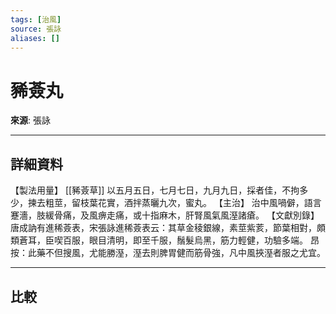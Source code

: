 ```yaml
---
tags: [治風]
source: 張詠
aliases: []
---
```


# 豨薟丸

**來源**: 張詠  

---

## 詳細資料
【製法用量】 [[豨薟草]] 以五月五日，七月七日，九月九日，採者佳，不拘多少，揀去粗莖，留枝葉花實，酒拌蒸曬九次，蜜丸。
【主治】
治中風喎僻，語言蹇濇，肢緩骨痛，及風痹走痛，或十指麻木，肝腎風氣風溼諸瘡。
【文獻別錄】
唐成訥有進稀薟表，宋張詠進稀薟表云：其草金稜銀線，素莖紫荄，節葉相對，頗類蒼耳，臣喫百服，眼目清明，即至千服，鬚髮烏黑，筋力輕健，功驗多端。
昂按：此藥不但搜風，尤能勝溼，溼去則脾胃健而筋骨強，凡中風挾溼者服之尤宜。

---

## 比較
